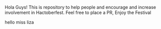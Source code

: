 Hola Guys!
This is repository to help people and encourage and increase involvement in Hactoberfest.
Feel free to place a PR, Enjoy the Festival

hello
miss
liza
